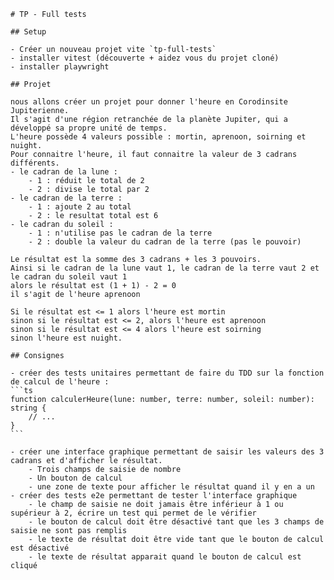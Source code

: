     # TP - Full tests

    ## Setup

    - Créer un nouveau projet vite `tp-full-tests`
    - installer vitest (découverte + aidez vous du projet cloné)
    - installer playwright

    ## Projet

    nous allons créer un projet pour donner l'heure en Corodinsite Jupiterienne.
    Il s'agit d'une région retranchée de la planète Jupiter, qui a développé sa propre unité de temps.
    L'heure possède 4 valeurs possible : mortin, aprenoon, soirning et nuight.
    Pour connaitre l'heure, il faut connaitre la valeur de 3 cadrans différents.
    - le cadran de la lune :
        - 1 : réduit le total de 2
        - 2 : divise le total par 2
    - le cadran de la terre :
        - 1 : ajoute 2 au total
        - 2 : le resultat total est 6
    - le cadran du soleil :
        - 1 : n'utilise pas le cadran de la terre
        - 2 : double la valeur du cadran de la terre (pas le pouvoir)

    Le résultat est la somme des 3 cadrans + les 3 pouvoirs.
    Ainsi si le cadran de la lune vaut 1, le cadran de la terre vaut 2 et le cadran du soleil vaut 1
    alors le résultat est (1 + 1) - 2 = 0
    il s'agit de l'heure aprenoon

    Si le résultat est <= 1 alors l'heure est mortin
    sinon si le résultat est <= 2, alors l'heure est aprenoon
    sinon si le résultat est <= 4 alors l'heure est soirning
    sinon l'heure est nuight.

    ## Consignes

    - créer des tests unitaires permettant de faire du TDD sur la fonction de calcul de l'heure :
    ```ts
    function calculerHeure(lune: number, terre: number, soleil: number): string {
        // ...
    }
    ```

    - créer une interface graphique permettant de saisir les valeurs des 3 cadrans et d'afficher le résultat.
        - Trois champs de saisie de nombre
        - Un bouton de calcul
        - une zone de texte pour afficher le résultat quand il y en a un
    - créer des tests e2e permettant de tester l'interface graphique
        - le champ de saisie ne doit jamais être inférieur à 1 ou supérieur à 2, écrire un test qui permet de le vérifier
        - le bouton de calcul doit être désactivé tant que les 3 champs de saisie ne sont pas remplis
        - le texte de résultat doit être vide tant que le bouton de calcul est désactivé
        - le texte de résultat apparait quand le bouton de calcul est cliqué